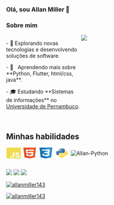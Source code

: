 ### Olá, sou Allan Miller 👋
<h3>Sobre mim</h3>
<img src="https://raw.githubusercontent.com/MicaelliMedeiros/micaellimedeiros/master/image/computer-illustration.png" min-width="400px" max-width="300px" width="300px" align="right">

<div style="display: flex"> 
   <div style="display: inline_block">
      <p>- 🤔 Explorando novas tecnologias e desenvolvendo soluções de software.</p>
      <p>- 🌱 &nbsp; Aprendendo mais sobre **Python, Flutter, html/css, java**. </p>
      <p>- 🎓 Estudando **Sistemas de informações** no <a href="link da sua faculdade">Universidade de Pernambuco</a>.</p>
   </div>
</div>

<br>
<h2> Minhas habilidades </h2>
<div style="display: inline_block">
   <img align="center" alt="Allan-Js" height="30" width="40" src="https://raw.githubusercontent.com/devicons/devicon/master/icons/javascript/javascript-plain.svg">
  <img align="center" alt="Allan-HTML" height="30" width="40" src="https://raw.githubusercontent.com/devicons/devicon/master/icons/html5/html5-original.svg">
  <img align="center" alt="Allan-CSS" height="30" width="40" src="https://raw.githubusercontent.com/devicons/devicon/master/icons/css3/css3-original.svg">
  <img align="center" alt="Allan-Python" height="30" width="40" src="https://raw.githubusercontent.com/devicons/devicon/master/icons/python/python-original.svg">
  <img align="center" alt="Allan-Python" height="30" width="40" src="[https://www.w3schools. com/cpp/]https://raw.githubusercontent.com/devicons/devicon/master/icons/cplusplus/cplusplus-original.svg">
</div>
  
  ##
 
<div> 
  
  <a href="" target="_blank"><img src="https://img.shields.io/badge/-Instagram-%23E4405F?style=for-the-badge&logo=instagram&logoColor=white" target="_blank"></a>
  <a href = "mailto:millerallan17@gmail.com"><img src="https://img.shields.io/badge/-Gmail-%23333?style=for-the-badge&logo=gmail&logoColor=white" target="_blank"></a>
  <a href="" target="_blank"><img src="https://img.shields.io/badge/-LinkedIn-%230077B5?style=for-the-badge&logo=linkedin&logoColor=white" target="_blank"></a> 
</div>


[![allanmiller143](https://github-readme-stats.vercel.app/api?username=allanmiller143&theme=radical)](https://github.com/anuraghazra/github-readme-stats)

[![allanmiller143](https://github-readme-stats.vercel.app/api/top-langs/?username=allanmiller143&hide=html&layout=compact&theme=radical)](https://github.com/anuraghazra/github-readme-stats)
